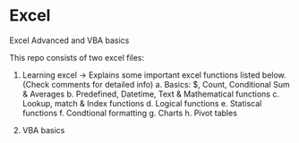 # Excel
Excel Advanced and VBA basics

This repo consists of two excel files:
1. Learning excel -> Explains some important excel functions listed below. (Check comments for detailed info)
  a. Basics: $, Count, Conditional Sum & Averages
  b. Predefined, Datetime, Text & Mathematical functions
  c. Lookup, match & Index functions
  d. Logical functions
  e. Statiscal functions
  f. Condtional formatting
  g. Charts
  h. Pivot tables

2. VBA basics
